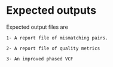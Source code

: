 Expected outputs
======



Expected output files are
```
1- A report file of mismatching pairs.

2- A report file of quality metrics

3- An improved phased VCF
```
